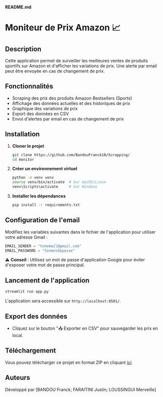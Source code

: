 
**README.md**  
# Moniteur de Prix Amazon 📈  

## Description  
Cette application permet de surveiller les meilleures ventes de produits sportifs sur Amazon et d'afficher les variations de prix. Une alerte par email peut être envoyée en cas de changement de prix.

## Fonctionnalités  
- Scraping des prix des produits Amazon Bestsellers (Sports)  
- Affichage des données actuelles et des historiques de prix  
- Graphique des variations de prix  
- Export des données en CSV  
- Envoi d'alertes par email en cas de changement de prix  

## Installation  
1. **Cloner le projet**  
   ```bash
   git clone https://github.com/BandouFranck10/Scrapping/
   cd monitor
   ```  

2. **Créer un environnement virtuel**  
   ```bash
   python -m venv venv
   source venv/bin/activate  # Sur macOS/Linux
   venv\Scripts\activate     # Sur Windows
   ```  

3. **Installer les dépendances**  
   ```bash
   pip install -r requirements.txt
   ```  

## Configuration de l'email  
Modifiez les variables suivantes dans le fichier de l'application pour utiliser votre adresse Gmail :
```python
EMAIL_SENDER = "tonemail@gmail.com"
EMAIL_PASSWORD = "tonmotdepasse"
```
⚠️ **Conseil** : Utilisez un mot de passe d'application Google pour éviter d'exposer votre mot de passe principal.

## Lancement de l'application  
```bash
streamlit run app.py
```
L'application sera accessible sur `http://localhost:8501/`.

## Export des données  
- Cliquez sur le bouton "📤 Exporter en CSV" pour sauvegarder les prix en local.

## Téléchargement  
Vous pouvez télécharger ce projet en format ZIP en cliquant [ici](https://github.com/BandouFranck10/Scrapping/archive/refs/heads/main.zip).

## Auteurs  
Développé par [BANDOU Franck; FARAITINI Justin; LOUSSINGUI Merveille]  

